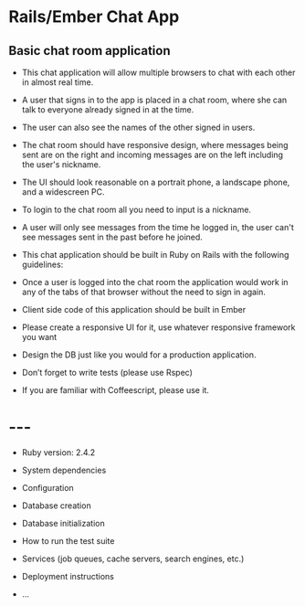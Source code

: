 # Rails/Ember Chat App

## Basic chat room application

* This chat application will allow multiple browsers to chat with each other in almost real time.

* A user that signs in to the app is placed in a chat room, where she can talk to everyone already signed in at the time.

* The user can also see the names of the other signed in users.

* The chat room should have responsive design, where messages being sent are on the right and incoming messages are on the left including the user's nickname.

* The UI should look reasonable on a portrait phone, a landscape phone, and a widescreen PC.

* To login to the chat room all you need to input is a nickname.

* A user will only see messages from the time he logged in, the user can't see messages sent in the past before he joined.

* This chat application should be built in Ruby on Rails with the following guidelines:

* Once a user is logged into the chat room the application would work in any of the tabs of that browser without the need to sign in again.
* Client side code of this application should be built in Ember
* Please create a responsive UI for it, use whatever responsive framework you want
* Design the DB just like you would for a production application.
* Don’t forget to write tests (please use Rspec)
* If you are familiar with Coffeescript, please use it.



# ---
* Ruby version: 2.4.2

* System dependencies

* Configuration

* Database creation

* Database initialization

* How to run the test suite

* Services (job queues, cache servers, search engines, etc.)

* Deployment instructions

* ...
